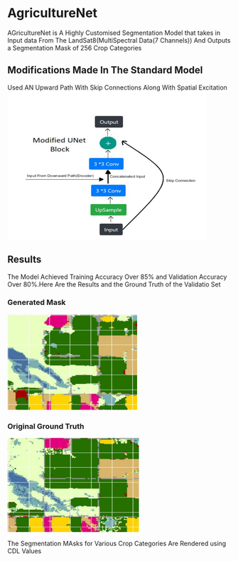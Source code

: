 # AgricultureNet

AGricultureNet is A Highly Customised Segmentation Model that takes in Input data From The LandSat8(MultiSpectral Data(7 Channels)) And Outputs a Segmentation Mask of 256 Crop Categories

## Modifications Made In The Standard Model
Used AN Upward Path With Skip Connections Along With Spatial Excitation 
![Results](Images/Modifications.png)

## Results

The Model Achieved Training Accuracy Over 85% and Validation Accuracy Over 80%.Here Are the Results and the Ground Truth of the Validatio Set 
### Generated Mask
![Results](Images/Generated_Mask.png)
### Original Ground Truth

![Results](Images/Original_Mask.png)

The Segmentation MAsks for Various Crop Categories Are Rendered using CDL Values 
